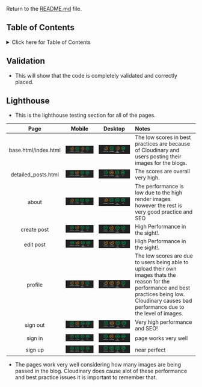 Return to the [README.md](README.md) file.

## Table of Contents

<details>
<summary>Click here for Table of Contents</summary>

- [Validation](#validation)

- [Lighthouse](#lighthouse)

- [User Story Testing](#user-story-testing)

- [Input Testing](#input-testing)

- [Manual Testing](#manual-testing)

- [User Validation Testing](#user-validation-testing)

- [Bugs](#bugs)

</details>

## Validation 
- This will show that the code is completely validated and correctly placed.


## Lighthouse
- This is the lighthouse testing section for all of the pages. 

| Page   | Mobile                                                                                  | Desktop                                                                                   | Notes                                                                                                                                                                         |
| :----: | :-------------------------------------------------------------------------------------: | :---------------------------------------------------------------------------------------: | :---------------------------------------------------------------------------------------------------------------------------------------------------------------------------- |
| base.html/index.html | ![screenshot](assets/readmefiles/lighthouse/homelighthousedesktop.jpg) | ![screenshot](assets/readmefiles/lighthouse/homelighthouse.jpg) | The low scores in best practices are because of Cloudinary and users posting their images for the blogs. |
| detailed_posts.html | ![screenshot](assets/readmefiles/lighthouse/detailedpostlighthousedesktop.jpg) | ![screenshot](assets/readmefiles/lighthouse/detailedpostlighthousedesk.jpg) | The scores are overall very high. |
| about | ![screenshot](assets/readmefiles/lighthouse/aboutlighthousedesktop.jpg) | ![screenshot](assets/readmefiles/lighthouse/aboutmobilelighthouse.jpg) | The performance is low due to the high render images however the rest is very good practice and SEO |
| create post | ![screenshot](assets/readmefiles/lighthouse/createpostdesktoplighthouse.jpg) | ![screenshot](assets/readmefiles/lighthouse/createpostmobilelight.jpg) | High Performance in the sight!. |
| edit post | ![screenshot](assets/readmefiles/lighthouse/editpostlighthouseactualdesktop.jpg) | ![screenshot](assets/readmefiles/lighthouse/editmobile.jpg) | High Performance in the sight!. |
| profile | ![screenshot](assets/readmefiles/lighthouse/profilelighthousedesktop.jpg) | ![screenshot](assets/readmefiles/lighthouse/profilemob.jpg) | The low scores are due to users being able to upload their own images thats the reason for the performance and best practices being low. Cloudinary causes bad performance due to the level of images. |
| sign out | ![screenshot](assets/readmefiles/lighthouse/signoutlighthousedesktop.jpg) | ![screenshot](assets/readmefiles/lighthouse/usersignoutmobile.jpg) | Very high performance and SEO! |
| sign in | ![screenshot](assets/readmefiles/lighthouse/signinlighthousedesktop.jpg) | ![screenshot](assets/readmefiles/lighthouse/signinmobilelighthouse.jpg) | page works very well |
| sign up | ![screenshot](assets/readmefiles/lighthouse/signupdesktoplh.jpg) | ![screenshot](assets/readmefiles/lighthouse/signupmobilelh.jpg) | near perfect |

- The pages work very well considering how many images are being passed in the blog. Cloudinary does cause alot of these performance and best practice issues it is important to remember that.